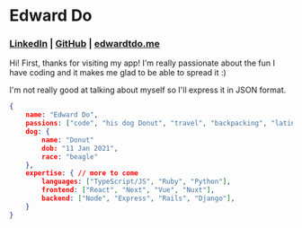 # Edward Do

### [LinkedIn](https://linkedin.com/in/edwardtdo) | [GitHub](https://github.com/Foyoman) | [edwardtdo.me](https://edwardtdo.me)

Hi! First, thanks for visiting my app! I'm really passionate about the fun I have coding and it makes me glad to be able to spread it :)

I'm not really good at talking about myself so I'll express it in JSON format.

```json
{
	name: "Edward Do",
	passions: ["code", "his dog Donut", "travel", "backpacking", "latin culture", "sunsets"],
	dog: {
		name: "Donut"
		dob: "11 Jan 2021",
		race: "beagle"
	},
	expertise: { // more to come
		languages: ["TypeScript/JS", "Ruby", "Python"],
		frontend: ["React", "Next", "Vue", "Nuxt"],
		backend: ["Node", "Express", "Rails", "Django"],
	}
}
```
